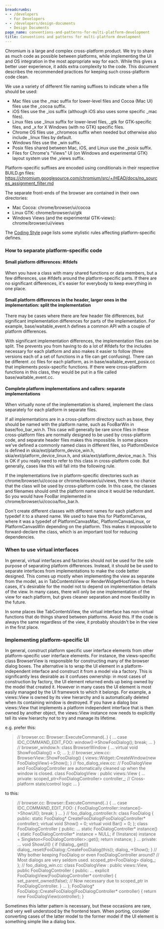 ```yaml
---
breadcrumbs:
- - /developers
  - For Developers
- - /developers/design-documents
  - Design Documents
page_name: conventions-and-patterns-for-multi-platform-development
title: Conventions and patterns for multi-platform development
---
```


Chromium is a large and complex cross-platform product. We try to share as much
code as possible between platforms, while implementing the UI and OS integration
in the most appropriate way for each. While this gives a better user experience,
it adds extra complexity to the code. This document describes the recommended
practices for keeping such cross-platform code clean.

We use a variety of different file naming suffixes to indicate when a file
should be used:

*   Mac files use the _mac suffix for lower-level files and Cocoa (Mac
            UI) files use the _cocoa suffix.
*   iOS files use the _ios suffix (although iOS also uses some specific
            _mac files).
*   Linux files use _linux suffix for lower-level files, _gtk for
            GTK-specific files, and _x for X Windows (with no GTK) specific
            files.
*   Chrome OS files use _chromeos suffix when needed but otherwise also
            include _linux files by default.
*   Windows files use the _win suffix.
*   Posix files shared between Mac, iOS, and Linux use the _posix
            suffix.
*   Files for Chrome's "Views" UI (on Windows and experimental GTK)
            layout system use the _views suffix.

Platform-specific suffixes are encoded using conditionals in their respective
BUILD.gn files:
https://chromium.googlesource.com/chromium/src/+/HEAD/docs/no_sources_assignment_filter.md

The separate front-ends of the browser are contained in their own directories:

*   Mac Cocoa: chrome/browser/ui/cocoa
*   Linux GTK: chrome/browser/ui/gtk
*   Windows Views (and the experimental GTK-views):
            chrome/browser/ui/views

The [Coding Style](/developers/coding-style) page lists some stylistic rules
affecting platform-specific defines.

### How to separate platform-specific code

#### Small platform differences: #ifdefs

When you have a class with many shared functions or data members, but a few
differences, use #ifdefs around the platform-specific parts. If there are no
significant differences, it's easier for everybody to keep everything in one
place.

#### Small platform differences in the header, larger ones in the implementation: split the implementation

There may be cases where there are few header file differences, but significant
implementation differences for parts of the implementation. For example,
base/waitable_event.h defines a common API with a couple of platform
differences.

With significant implementation differences, the implementation files can be
split. The prevents you from having to do a lot of #ifdefs for the includes
necessary for each platform and also makes it easier to follow (three versions
each of a set of functions in a file can get confusing). There can be different
.cc files for each platform, as in base/waitable_event_posix.cc that implements
posix-specific functions. If there were cross-platform functions in this class,
they would be put in a file called base/waitable_event.cc.

#### Complete platform implementations and callers: separate implementations

When virtually none of the implementation is shared, implement the class
separately for each platform in separate files.

If all implementations are in a cross-platform directory such as base, they
should be named with the platform name, such as FooBarWin in base/foo_bar_win.h.
This case will generally be rare since files in these cross-platform files are
normally designed to be used by cross-platform code, and separate header files
makes this impossible. In some places we've defined a commonly named class in
different files, so PlatformDevice is defined in skia/ext/platform_device_win.h,
skia/ext/platform_device_linux.h, and skia/ext/platform_device_mac.h. This is OK
if you really need to refer to this class in cross-platform code. But generally,
cases like this will fall into the following rule.

If the implementations live in platform-specific directories such as
chrome/browser/ui/cocoa or chrome/browser/ui/views, there is no chance that the
class will be used by cross-platform code. In this case, the classes and
filenames should omit the platform name since it would be redundant. So you
would have FooBar implemented in chrome/browser/ui/cocoa/foo_bar.h.

Don't create different classes with different names for each platform and
typedef it to a shared name. We used to have this for PlatformCanvas, where it
was a typedef of PlatformCanvasMac, PlatformCanvasLinux, or PlatformCanvasWin
depending on the platform. This makes it impossible to forward-declare the
class, which is an important tool for reducing dependencies.

### When to use virtual interfaces

In general, virtual interfaces and factories should not be used for the sole
purpose of separating platform differences. Instead, it should be be used to
separate interfaces from implementations to make the code better designed. This
comes up mostly when implementing the view as separate from the model, as in
TabContentsView or RenderWidgetHostView. In these cases, it's desirable for the
model not to depend on implementation details of the view. In many cases, there
will only be one implementation of the view for each platform, but gives cleaner
separation and more flexibility in the future.

In some places like TabContentsView, the virtual interface has non-virtual
functions that do things shared between platforms. Avoid this. If the code is
always the same regardless of the view, it probably shouldn't be in the view in
the first place.

### Implementing platform-specific UI

In general, construct platform specific user interface elements from other
platform-specific user interface elements. For instance, the views-specific
class BrowserView is responsible for constructing many of the browser dialog
boxes. The alternative is to wrap the UI element in a platform-independent
interface and construct it from a model via a factory. This is significantly
less desirable as it confuses ownership: in most cases of construction by
factory, the UI element returned ends up being owned by the model that created
it. However in many cases the UI element is most easily managed by the UI
framework to which it belongs. For example, a views::View is owned by its view
hierarchy and is automatically deleted when its containing window is destroyed.
If you have a dialog box views::View that implements a platform independent
interface that is then owned by another object, the views::View instance now
needs to explicitly tell its view hierarchy not to try and manage its lifetime.

e.g. prefer this:

> // browser.cc:
> Browser::ExecuteCommand(..) {
> ...
> case IDC_COMMAND_EDIT_FOO:
> window()-&gt;ShowFooDialog();
> break;
> ...
> }
> // browser_window.h:
> class BrowserWindow {
> ...
> virtual void ShowFooDialog() = 0;
> ...
> };
> // browser_view.cc:
> BrowserView::ShowFooDialog() {
> views::Widget::CreateWindow(new FooDialogView)-&gt;Show();
> }
> // foo_dialog_view.cc:
> // FooDialogView and FooDialogController are automatically cleaned up when the
> window is closed.
> class FooDialogView : public views::View {
> ...
> private:
> scoped_ptr&lt;FooDialogController&gt; controller_; // Cross-platform
> state/control logic
> ...
> }

to this:

> // browser.cc:
> Browser::ExecuteCommand(..) {
> ...
> case IDC_COMMAND_EDIT_FOO: {
> FooDialogController::instance()-&gt;ShowUI();
> break;
> }
> ...
> }
> // foo_dialog_controller.h:
> class FooDialog {
> public:
> static FooDialog\* CreateFooDialog(FooDialogController\* controller);
> virtual void Show() = 0;
> virtual void Bar() = 0;
> };
> class FooDialogController {
> public:
> ...
> static FooDialogController\* instance() {
> static FooDialogController\* instance = NULL;
> if (!instance)
> instance = Singleton&lt;FooDialogController&gt;::get();
> return instance;
> }
> ...
> private:
> ...
> void ShowUI() {
> if (!dialog_.get())
> dialog_.reset(FooDialog::CreateFooDialog(this));
> dialog_-&gt;Show();
> }
> // Why bother keeping FooDialog or even FooDialogController around?
> // Most dialogs are very seldom used.
> scoped_ptr&lt;FooDialog&gt; dialog_;
> };
> // foo_dialog_win.cc:
> class FooDialogView : public views::View,
> public FooDialogController {
> public:
> ...
> explicit FooDialogView(FooDialogController\* controller) {
> set_parent_owned(false); // Now necessary due to scoped_ptr in
> FooDialogController.
> }
> ...
> };
> FooDialog\* FooDialog::CreateFooDialog(FooDialogController\* controller) {
> return new FooDialogView(controller);
> }

Sometimes this latter pattern is necessary, but these occasions are rare, and
very well understood by the frontend team. When porting, consider converting
cases of the latter model to the former model if the UI element is something
simple like a dialog box.